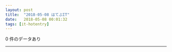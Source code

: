 ```yaml
---
layout: post
title:  "2018-05-08 はてぶIT"
date:   2018-05-08 00:01:32
tags: [it-hotentry]
---
```

0 件のデータあり

<hr>

